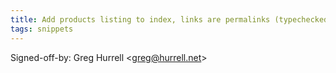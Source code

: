 ```yaml
---
title: Add products listing to index, links are permalinks (typechecked.net, 63db015)
tags: snippets
---
```


Signed-off-by: Greg Hurrell &lt;greg@hurrell.net&gt;
